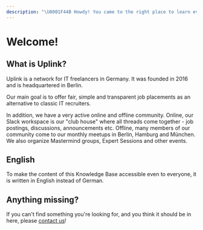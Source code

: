 ```yaml
---
description: "\U0001F44B Howdy! You came to the right place to learn everything about how the Uplink freelancer community works."
---
```


# Welcome!

## What is Uplink?

Uplink is a network for IT freelancers in Germany. It was founded in 2016 and is headquartered in Berlin.

Our main goal is to offer fair, simple and transparent job placements as an alternative to classic IT recruiters.

In addition, we have a very active online and offline community. Online, our Slack workspace is our "club house" where all threads come together - job postings, discussions, announcements etc. Offline, many members of our community come to our monthly meetups in Berlin, Hamburg and München. We also organize Mastermind groups, Expert Sessions and other events.

## English

To make the content of this Knowledge Base accessible even to everyone, it is written in English instead of German.

## Anything missing?

If you can't find something you're looking for, and you think it should be in here, please [contact us](mailto:hello@uplink.tech)!

